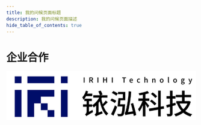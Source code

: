 ```yaml
---
title: 我的问候页面标题
description: 我的问候页面描述
hide_table_of_contents: true
---
```


# 企业合作

[![](imgs\irihi.jpg)](https://www.irihi.tech/index.html)